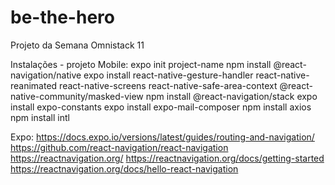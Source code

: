 # be-the-hero
Projeto da Semana Omnistack 11

Instalações - projeto Mobile:
expo init project-name
npm install @react-navigation/native
expo install react-native-gesture-handler react-native-reanimated react-native-screens react-native-safe-area-context @react-native-community/masked-view
npm install @react-navigation/stack
expo install expo-constants
expo install expo-mail-composer
npm install axios
npm install intl

Expo:
https://docs.expo.io/versions/latest/guides/routing-and-navigation/
https://github.com/react-navigation/react-navigation
https://reactnavigation.org/
https://reactnavigation.org/docs/getting-started
https://reactnavigation.org/docs/hello-react-navigation
